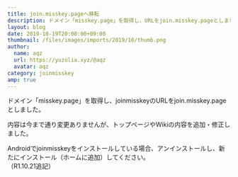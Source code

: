 ```yaml
---
title: join.misskey.pageへ移転
description: ドメイン「misskey.page」を取得し、URLをjoin.misskey.pageとしました。
layout: blog
date: 2019-10-19T20:00:00+09:00
thumbnail: /files/images/imports/2019/10/thumb.png
author:
  name: aqz
  url: https://yuzulia.xyz/@aqz
  avatar: aqz
category: joinmisskey
amp: true
---
```

ドメイン「misskey.page」を取得し、joinmisskeyのURLをjoin.misskey.pageとしました。

内容は今まで通り変更ありませんが、トップページやWikiの内容を追加・修正しました。

Androidでjoinmisskeyをインストールしている場合、アンインストールし、新たにインストール（ホームに追加）してください。  
（R1.10.21追記）
